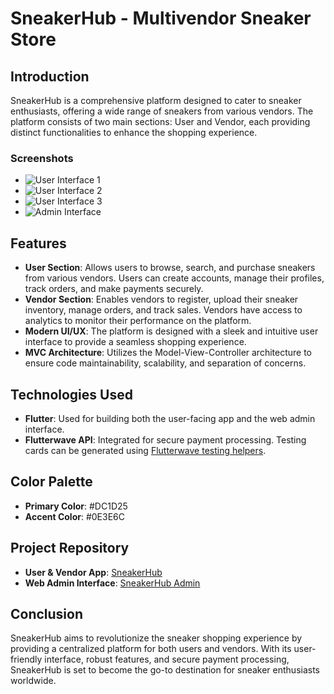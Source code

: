 # SneakerHub - Multivendor Sneaker Store

## Introduction

SneakerHub is a comprehensive platform designed to cater to sneaker enthusiasts, offering a wide range of sneakers from various vendors. The platform consists of two main sections: User and Vendor, each providing distinct functionalities to enhance the shopping experience.

### Screenshots

- ![User Interface 1](https://media.licdn.com/dms/image/D4D22AQF_iuFX5xxqBw/feedshare-shrink_2048_1536/0/1686072315271?e=1689206400&v=beta&t=PbTOUkhlwQH691VdDo2duEng59wPumJZvMNaKQP0AqM)
- ![User Interface 2](https://media.licdn.com/dms/image/D4D22AQHly8GL90GUZg/feedshare-shrink_2048_1536/0/1686072310889?e=1689206400&v=beta&t=8FVA638HZDbEOXVZj7K2dV9XLIDodXcTJGhQIeI2WWI)
- ![User Interface 3](https://media.licdn.com/dms/image/D4D22AQHm47Fdxq38MA/feedshare-shrink_2048_1536/0/1686072314951?e=1689206400&v=beta&t=rwxTyin6Qrt7G0vq-llWV_QD6YkIFbod-jG-5vObrvQ)
- ![Admin Interface](https://media.licdn.com/dms/image/D4D22AQFWMkA2rpaiww/feedshare-shrink_2048_1536/0/1685394871164?e=1689206400&v=beta&t=3lGSfqWIM-DC1PWrrKGSK452U0ea9ULARqSoh142wlE)

## Features

- **User Section**: Allows users to browse, search, and purchase sneakers from various vendors. Users can create accounts, manage their profiles, track orders, and make payments securely.
- **Vendor Section**: Enables vendors to register, upload their sneaker inventory, manage orders, and track sales. Vendors have access to analytics to monitor their performance on the platform.
- **Modern UI/UX**: The platform is designed with a sleek and intuitive user interface to provide a seamless shopping experience.
- **MVC Architecture**: Utilizes the Model-View-Controller architecture to ensure code maintainability, scalability, and separation of concerns.

## Technologies Used

- **Flutter**: Used for building both the user-facing app and the web admin interface.
- **Flutterwave API**: Integrated for secure payment processing. Testing cards can be generated using [Flutterwave testing helpers](https://developer.flutterwave.com/docs/integration-guides/testing-helpers).

## Color Palette

- **Primary Color**: #DC1D25
- **Accent Color**: #0E3E6C

## Project Repository

- **User & Vendor App**: [SneakerHub](https://github.com/your_username/sneakerhub)
- **Web Admin Interface**: [SneakerHub Admin](https://github.com/your_username/sneakerhub_admin)

## Conclusion

SneakerHub aims to revolutionize the sneaker shopping experience by providing a centralized platform for both users and vendors. With its user-friendly interface, robust features, and secure payment processing, SneakerHub is set to become the go-to destination for sneaker enthusiasts worldwide.
